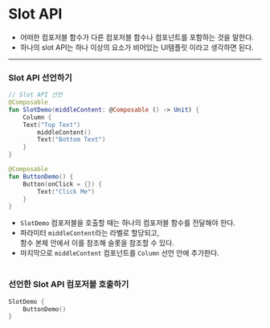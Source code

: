 # Slot API

- 어떠한 컴포저블 함수가 다른 컴포저블 함수나 컴포넌트를 포함하는 것을 말한다.
- 하나의 slot API는 하나 이상의 요소가 비어있는 UI템플릿 이라고 생각하면 된다.

---

### Slot API 선언하기

```Kotlin
// Slot API 선언
@Composable
fun SlotDemo(middleContent: @Composable () -> Unit) {
    Column {
	Text("Top Text")
        middleContent()
        Text("Bottom Text")
    }
}

@Composable
fun ButtonDemo() {
    Button(onClick = {}) {
        Text("Click Me")
    }
}
```

- `SlotDemo` 컴포저블을 호출할 때는 하나의 컴포저블 함수를 전달해야 한다.
- 파라미터 `middleContent`라는 라벨로 할당되고, <br>함수 본체 안에서 이를 참조해 슬롯을 참조할 수 있다.
- 마지막으로 `middleContent` 컴포넌트를 `Column` 선언 안에 추가한다.
  <br><br>

### 선언한 Slot API 컴포저블 호출하기

```Kotlin
SlotDemo {
    ButtonDemo()
}
```
